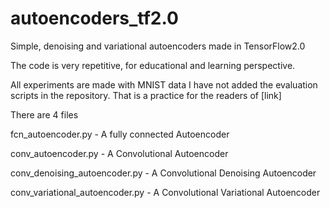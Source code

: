 # autoencoders_tf2.0
Simple, denoising and variational autoencoders made in TensorFlow2.0

The code is very repetitive, for educational and learning perspective.

All experiments are made with MNIST data
I have not added the evaluation scripts in the repository. That is a practice for the readers of
[link]

There are 4 files

fcn_autoencoder.py - A fully connected Autoencoder

conv_autoencoder.py - A Convolutional Autoencoder

conv_denoising_autoencoder.py - A Convolutional Denoising Autoencoder

conv_variational_autoencoder.py - A Convolutional Variational Autoencoder


